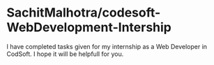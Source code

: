 # SachitMalhotra/codesoft-WebDevelopment-Intership
  I have completed tasks given for my internship as a Web Developer in CodSoft. I hope it will be helpfull for you.
